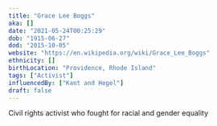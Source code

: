 ```yaml
---
title: "Grace Lee Boggs"
aka: []
date: "2021-05-24T00:25:29"
dob: "1915-06-27"
dod: "2015-10-05"
website: "https://en.wikipedia.org/wiki/Grace_Lee_Boggs"
ethnicity: []
birthLocation: "Providence, Rhode Island"
tags: ["Activist"]
influencedBy: ["Kant and Hegel"]
draft: false
---
```


Civil rights activist who fought for racial and gender equality
